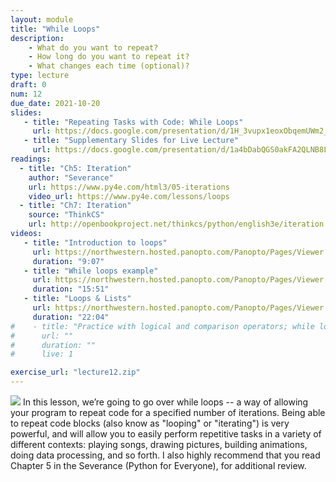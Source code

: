 ```yaml
---
layout: module
title: "While Loops"
description:
    - What do you want to repeat?
    - How long do you want to repeat it?
    - What changes each time (optional)?
type: lecture
draft: 0
num: 12
due_date: 2021-10-20
slides: 
   - title: "Repeating Tasks with Code: While Loops"
     url: https://docs.google.com/presentation/d/1H_3vupx1eoxObqemUWm2_CKi6jXjemyGc8EkEPwMJHE/edit?usp=sharing
   - title: "Supplementary Slides for Live Lecture"
     url: https://docs.google.com/presentation/d/1a4bDabQGS0akFA2QLNB8LfM9rfG2QLzikHt17qYQub0/edit?usp=sharing
readings:
  - title: "Ch5: Iteration"
    author: "Severance"
    url: https://www.py4e.com/html3/05-iterations
    video_url: https://www.py4e.com/lessons/loops
  - title: "Ch7: Iteration"
    source: "ThinkCS"
    url: http://openbookproject.net/thinkcs/python/english3e/iteration.html
videos:
   - title: "Introduction to loops"
     url: https://northwestern.hosted.panopto.com/Panopto/Pages/Viewer.aspx?id=71cdc77e-9596-4a98-98cf-adc20157ffaf
     duration: "9:07"
   - title: "While loops example"
     url: https://northwestern.hosted.panopto.com/Panopto/Pages/Viewer.aspx?id=a0062143-f53a-4030-ac0a-adc20157ff1b
     duration: "15:51"
   - title: "Loops & Lists"
     url: https://northwestern.hosted.panopto.com/Panopto/Pages/Viewer.aspx?id=810e2b71-aa2e-4b78-beef-adc20157fe57
     duration: "22:04"
#    - title: "Practice with logical and comparison operators; while loops"
#      url: ""
#      duration: ""
#      live: 1

exercise_url: "lecture12.zip"
---
```


<img class="module-image" src="/fall2021/assets/images/lectures/loops.gif" /> In this lesson, we’re going to go over while loops -- a way of allowing your program to repeat code for a specified number of iterations. Being able to repeat code blocks (also know as "looping" or "iterating") is very powerful, and will allow you to easily perform repetitive tasks in a variety of different contexts: playing songs, drawing pictures, building animations, doing data processing, and so forth. I also highly recommend that you read Chapter 5 in the Severance (Python for Everyone), for additional review.

